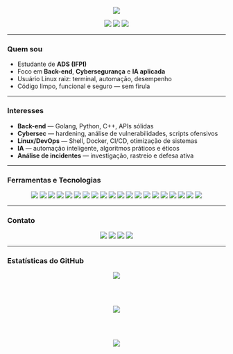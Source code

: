 <p align="center">
  <img src="https://readme-typing-svg.herokuapp.com/?color=6f8f5f&size=35&center=true&vCenter=true&width=1000&lines=FALA+DEVs..." />
</p>

<div align="center">
  <img src="https://img.shields.io/badge/Linux%20User-1d232e?style=flat-square&logo=linux&logoColor=6f8f5f"/>
  <img src="https://img.shields.io/badge/Full%20Stack%20em%20andamento-1d232e?style=flat-square&logo=javascript&logoColor=6f8f5f"/>
  <img src="https://img.shields.io/badge/Cybersegurança-1d232e?style=flat-square&logo=hackthebox&logoColor=6f8f5f"/>
</div>

---

### Quem sou

- Estudante de **ADS (IFPI)**  
- Foco em **Back-end**, **Cybersegurança** e **IA aplicada**  
- Usuário Linux raiz: terminal, automação, desempenho  
- Código limpo, funcional e seguro — sem firula  

---

### Interesses

- **Back-end** — Golang, Python, C++, APIs sólidas  
- **Cybersec** — hardening, análise de vulnerabilidades, scripts ofensivos  
- **Linux/DevOps** — Shell, Docker, CI/CD, otimização de sistemas  
- **IA** — automação inteligente, algoritmos práticos e éticos  
- **Análise de incidentes** — investigação, rastreio e defesa ativa  

---

### Ferramentas e Tecnologias

<p align="center">
  <!-- Linguagens principais -->
  <img src="https://img.shields.io/badge/Golang-1d232e?style=for-the-badge&logo=go&logoColor=6f8f5f" />
  <img src="https://img.shields.io/badge/Python-1d232e?style=for-the-badge&logo=python&logoColor=6f8f5f" />
  <img src="https://img.shields.io/badge/C++-1d232e?style=for-the-badge&logo=c%2B%2B&logoColor=6f8f5f" />
  <img src="https://img.shields.io/badge/JavaScript-1d232e?style=for-the-badge&logo=javascript&logoColor=6f8f5f" />
  <img src="https://img.shields.io/badge/TypeScript-1d232e?style=for-the-badge&logo=typescript&logoColor=6f8f5f" />

  <!-- Frameworks e ferramentas de front-end -->
  <img src="https://img.shields.io/badge/React-1d232e?style=for-the-badge&logo=react&logoColor=6f8f5f" />

  <!-- Inteligência Artificial -->
  <img src="https://img.shields.io/badge/TensorFlow-1d232e?style=for-the-badge&logo=tensorflow&logoColor=6f8f5f" />
  <img src="https://img.shields.io/badge/Gemini-1d232e?style=for-the-badge&logo=google&logoColor=6f8f5f" />

  <!-- Sistemas operacionais e ambientes -->
  <img src="https://img.shields.io/badge/Linux-1d232e?style=for-the-badge&logo=linux&logoColor=6f8f5f" />
  <img src="https://img.shields.io/badge/Arch%20Linux-1d232e?style=for-the-badge&logo=archlinux&logoColor=6f8f5f" />
  <img src="https://img.shields.io/badge/Hyprland-1d232e?style=for-the-badge&logo=neovim&logoColor=6f8f5f" />
  <img src="https://img.shields.io/badge/Kali%20Linux-1d232e?style=for-the-badge&logo=kalilinux&logoColor=6f8f5f" />
  <img src="https://img.shields.io/badge/Fedora-1d232e?style=for-the-badge&logo=fedora&logoColor=6f8f5f" />
  <img src="https://img.shields.io/badge/Manjaro-1d232e?style=for-the-badge&logo=manjaro&logoColor=6f8f5f" />

  <!-- DevOps, automação e produtividade -->
  <img src="https://img.shields.io/badge/Docker-1d232e?style=for-the-badge&logo=docker&logoColor=6f8f5f" />
  <img src="https://img.shields.io/badge/Bash-1d232e?style=for-the-badge&logo=gnubash&logoColor=6f8f5f" />
  <img src="https://img.shields.io/badge/GitHub-1d232e?style=for-the-badge&logo=github&logoColor=6f8f5f" />
  <img src="https://img.shields.io/badge/VSCode-1d232e?style=for-the-badge&logo=visualstudiocode&logoColor=6f8f5f" />
  <img src="https://img.shields.io/badge/Neovim-1d232e?style=for-the-badge&logo=neovim&logoColor=6f8f5f" />
  <img src="https://img.shields.io/badge/Notion-1d232e?style=for-the-badge&logo=notion&logoColor=6f8f5f" />
</p>

---

### Contato

<p align="center">
  <a href="mailto:ivankayki72@gmail.com"><img src="https://img.shields.io/badge/Gmail-1d232e?style=for-the-badge&logo=gmail&logoColor=6f8f5f"></a>
  <a href="https://www.linkedin.com/in/kayki-de-sousa-5a33292b3/"><img src="https://img.shields.io/badge/LinkedIn-1d232e?style=for-the-badge&logo=linkedin&logoColor=6f8f5f"></a>
  <a href="https://www.twitch.tv/sh1ft7172"><img src="https://img.shields.io/badge/Twitch-1d232e?style=for-the-badge&logo=twitch&logoColor=6f8f5f"></a>
  <a href="https://discord.gg/sua-url-aqui"><img src="https://img.shields.io/badge/Discord-1d232e?style=for-the-badge&logo=discord&logoColor=6f8f5f"></a>
</p>

---

### Estatísticas do GitHub

<div align="center">

  <!-- Topo da pirâmide: Linguagens mais utilizadas -->
  <img src="https://github-readme-stats.vercel.app/api/top-langs/?username=sh1ftx&layout=compact&theme=tokyonight&title_color=6f8f5f&text_color=6f8f5f&icon_color=6f8f5f&bg_color=00000000" />

  <br/><br/>

  <!-- Meio da pirâmide: Estatísticas gerais -->
  <img src="https://github-readme-stats.vercel.app/api?username=sh1ftx&show_icons=true&theme=tokyonight&title_color=6f8f5f&text_color=6f8f5f&icon_color=6f8f5f&bg_color=00000000" />

  <br/><br/>

  <!-- Base da pirâmide: Detalhes do perfil -->
  <img src="http://github-profile-summary-cards.vercel.app/api/cards/profile-details?username=sh1ftx&theme=github_dark" />

</div>
